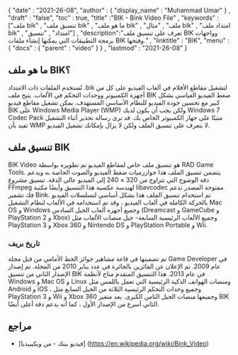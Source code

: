 {
  "date" : "2021-26-08",
  "author" : {
    "display_name" : "Muhammad Umar"
} ,
  "draft" : "false",
  "toc" : true,
  "title" :"BIK - Bink Video File" ,
  "keywords" :["ملف bik" , "تنسيق ملف bik" , "ما هو ملف bik" , "ملف" , "مثال bik" , "امتداد ملف bik" , "امتداد" , "تنسيق"] ,
  "description":"تعرف على تنسيق ملف BIK وواجهات برمجة التطبيقات التي يمكنها إنشاء ملفات BIK وفتحها." ,
  "linktitle" : "BIK",
  "menu" : {
    "docs" : {
      "parent" : "video"
}
} ,
  "lastmod" : "2021-26-08"
}

## ما هو ملف BIK؟
تُستخدم الملفات ذات الامتداد .bik لتشغيل مقاطع الأفلام في ألعاب الفيديو على كل من أجهزة الكمبيوتر ووحدات التحكم في الألعاب. يتيح ملف BIK ضغط الفيديو القياسي بشكل كبير مع تحسين جودة الفيديو للنظام الأساسي المستهدف. يمكن تشغيل مقاطع فيديو BIK على Windows Media Player (WMP) ولكن يجب أن يكون لديك Windows 7 Codec Pack مثبتًا على جهاز الكمبيوتر الخاص بك. قد ترى رسالة تحذير أثناء التشغيل تفيد بأن WMP لا يتعرف على تنسيق الملف ولكن لا يزال بإمكانك تشغيل الفيديو.

## تنسيق ملف BIK
BIK Video هو تنسيق ملف خاص لمقاطع الفيديو تم تطويره بواسطة RAD Game Tools. يتضمن تنسيق الملف هذا خوارزميات ضغط الفيديو والصوت الخاصة به ويدعم دقة الوضوح التي تتراوح من 320 × 240 إلى الفيديو عالي الدقة. تنسيق مشروع FFmpeg لهندسة عكسية هذا التنسيق وأيضًا مكتبة libavcodec مفتوحة المصدر تدعم فك تشفير Bink. تم استخدام تنسيق الملف هذا بشكل أساسي لتسلسلات الفيديو بالحركة الكاملة في ألعاب الفيديو ، وقد تم استخدامه في الألعاب لنظام التشغيل Mac OS و Windows وجميع أجهزة ألعاب الجيل السادس (Dreamcast و GameCube و PlayStation 2 و Xbox) وجميع الألعاب الرئيسية السابعة- جيل منصات الألعاب مثل PlayStation 3 و Xbox 360 و Nintendo DS و PlayStation Portable و Wii.

### تاريخ بريف
تم تضمينها في قاعة مشاهير جوائز الخط الأمامي من قبل مجلة Game Developer في عام 2009. تم الإعلان عن الفائزين بالجائزة في عدد يناير 2010 من المجلة. تم إصدار الإصدار الثاني من تنسيق BIK في عام 2013. هذا التنسيق المتقدم متاح لأنظمة Windows و Mac OS و Linux ومنصات الهواتف الذكية الرئيسية التي تعمل باللمس مثل Android و iOS ، وجميع وحدات التحكم الرئيسية الثلاثة من الجيل السابع مثل PlayStation 3 و Wii و Xbox 360 وجميعها منصات الجيل الثامن الكبرى. يعد متغير BIK الثاني أسرع من الإصدار الأول ، كما أنه يدعم دقة أعلى أيضًا.


## مراجع ##

- [فيديو بينك - من ويكيبيديا] (https://en.wikipedia.org/wiki/Bink_Video)

